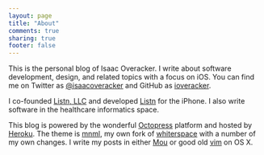 ```yaml
---
layout: page
title: "About"
comments: true
sharing: true
footer: false
---
```

This is the personal blog of Isaac Overacker.  I write about software development, design, and related topics with a focus on iOS.  You can find me on Twitter as [@isaacoveracker](http://twitter.com/isaacoveracker) and GitHub as [ioveracker](http://github.com/ioveracker).

I co-founded [Listn, LLC](http://listn.net) and developed [Listn](http://appstore.com/listn) for the iPhone.  I also write software in the healthcare informatics space.

This blog is powered by the wonderful [Octopress](http://octopress.org) platform and hosted by [Heroku](http://heroku.com).  The theme is [mnml](http://github.com/ioveracker/mnml), my own fork of [whiterspace](https://github.com/mjhea0/whiterspace) with a number of my own changes.  I write my posts in either [Mou](http://mouapp.com) or good old [vim](http://www.vim.org/) on OS X.